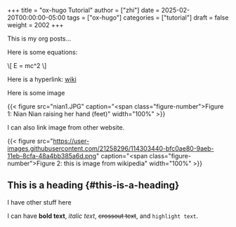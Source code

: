 +++
title = "ox-hugo Tutorial"
author = ["zhi"]
date = 2025-02-20T00:00:00-05:00
tags = ["ox-hugo"]
categories = ["tutorial"]
draft = false
weight = 2002
+++

This is my org posts...

Here is some equations:

\\[ E = mc^2 \\]

Here is a hyperlink:
[wiki](https://www.wikipedia.org/)

Here is some image

{{< figure src="nian1.JPG" caption="<span class=\"figure-number\">Figure 1: </span>Nian Nian raising her hand (feet)" width="100%" >}}

I can also link image from other website.

{{< figure src="https://user-images.githubusercontent.com/21258296/114303440-bfc0ae80-9aeb-11eb-8cfa-48a4bb385a6d.png" caption="<span class=\"figure-number\">Figure 2: </span>this is image from wikipedia" width="100%" >}}


## This is a heading {#this-is-a-heading}

I have other stuff here

I can have **bold text**, _italic text_, ~~crossout text~~, and `highlight text`.
